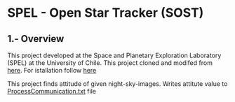 # SPEL - Open Star Tracker (SOST)

## 1.- Overview

This project
developed at the Space and Planetary Exploration Laboratory (SPEL) at the University of Chile. This project cloned and modifed from [here](https://github.com/spel-uchile/Star_Tracker). For istallation follow [here]( https://github.com/spel-uchile/Star_Tracker#3--installation-instructions )

This project finds attitude of given night-sky-images. Writes attitute value to [ProcessCommunication.txt](RPI/ProcessCommunication.txt) file
